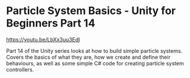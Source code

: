 # Particle System Basics - Unity for Beginners Part 14

https://youtu.be/LbXx3uu3EdI

Part 14 of the Unity series looks at how to build simple particle systems.  Covers the basics of what they are, how we create and define their behaviours, as well as some simple C# code for creating particle system controllers.